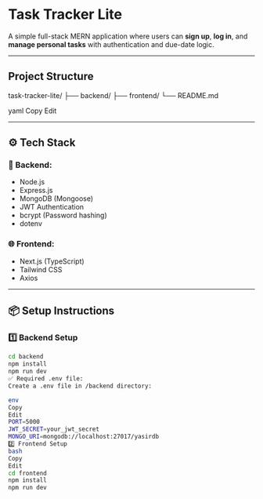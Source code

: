 # Task Tracker Lite

A simple full-stack MERN application where users can **sign up**, **log in**, and **manage personal tasks** with authentication and due-date logic.

---

##  Project Structure

task-tracker-lite/
├── backend/
├── frontend/
└── README.md

yaml
Copy
Edit

---

## ⚙️ Tech Stack

### 🔧 Backend:
- Node.js
- Express.js
- MongoDB (Mongoose)
- JWT Authentication
- bcrypt (Password hashing)
- dotenv

### 🌐 Frontend:
- Next.js (TypeScript)
- Tailwind CSS
- Axios

---

## 📦 Setup Instructions

### 1️⃣ Backend Setup

```bash
cd backend
npm install
npm run dev
✅ Required .env file:
Create a .env file in /backend directory:

env
Copy
Edit
PORT=5000
JWT_SECRET=your_jwt_secret
MONGO_URI=mongodb://localhost:27017/yasirdb
2️⃣ Frontend Setup
bash
Copy
Edit
cd frontend
npm install
npm run dev